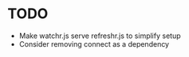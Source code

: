 TODO
====
* Make watchr.js serve refreshr.js to simplify setup
* Consider removing connect as a dependency

